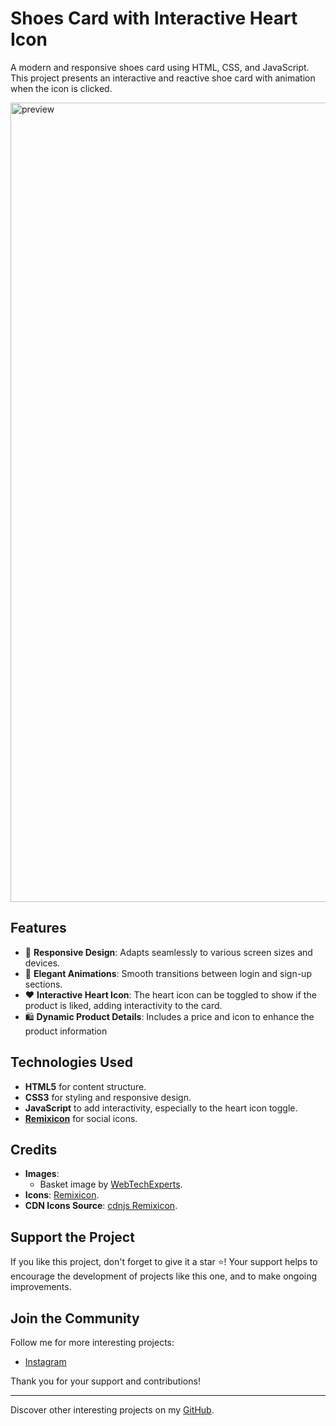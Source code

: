 # Shoes Card with Interactive Heart Icon

A modern and responsive shoes card using HTML, CSS, and JavaScript. This project presents an interactive and reactive shoe card with animation when the icon is clicked.

<img width="1279" alt="preview" src="https://github.com/user-attachments/assets/3af341ba-e653-4ab2-97dc-a79e45698ca4" />

## Features

- 🌟 **Responsive Design**: Adapts seamlessly to various screen sizes and devices.
- 🎨 **Elegant Animations**: Smooth transitions between login and sign-up sections.
- ❤️ **Interactive Heart Icon**: The heart icon can be toggled to show if the product is liked, adding interactivity to the card.
- 🛍️ **Dynamic Product Details**: Includes a price and icon to enhance the product information

## Technologies Used

- **HTML5** for content structure.
- **CSS3** for styling and responsive design.
- **JavaScript** to add interactivity, especially to the heart icon toggle.
- **[Remixicon](https://remixicon.com/)** for social icons.

## Credits

- **Images**:
  - Basket image by [WebTechExperts](https://pixabay.com/fr/photos/chaussure-baskets-mode-pieds-nike-5408643/).
- **Icons**: [Remixicon](https://remixicon.com/).
- **CDN Icons Source**: [cdnjs Remixicon](https://cdnjs.com/libraries/remixicon).

## Support the Project

If you like this project, don't forget to give it a star ⭐️! Your support helps to encourage the development of projects like this one, and to make ongoing improvements.

## Join the Community

Follow me for more interesting projects:
- [Instagram](https://www.instagram.com/ethan_del_code/)

Thank you for your support and contributions!

---

Discover other interesting projects on my [GitHub](https://github.com/EthanDeL).
